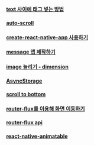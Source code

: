#### [text 사이에 태그 넣는 방법](https://github.com/airbnb/react-sketchapp/issues/44)


#### [auto-scroll](https://github.com/fritx/react-native-auto-scroll)


#### [create-react-native-app 사용하기](https://jongmin92.github.io/2017/07/20/ReactNative/create-react-native-app/)


#### [message 앱 제작하기](https://blog.sendbird.com/ko/tutorial-react-native-%EB%A9%94%EC%8B%9C%EC%A7%80-%EC%95%B1-%EC%A0%9C%EC%9E%91%ED%95%98%EA%B8%B0)

#### [image 늘리기 - dimension](https://medium.com/@keendev/react-native-image-%EB%8A%98%EB%A6%AC%EA%B8%B0-b562da8ed665)

#### [AsyncStorage](https://facebook.github.io/react-native/docs/asyncstorage)

#### [scroll to bottom](https://github.com/facebook/react-native/issues/913)



#### [router-flux를 이용해 화면 이동하기](http://blog.naver.com/PostView.nhn?blogId=gusrn1423&logNo=221038189505&parentCategoryNo=&categoryNo=50&viewDate=&isShowPopularPosts=true&from=search)


#### [router-flux api](https://github.com/aksonov/react-native-router-flux/blob/HEAD/docs/API.md)


#### [react-native-animatable](https://github.com/oblador/react-native-animatable)

